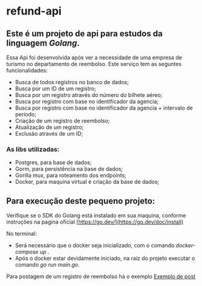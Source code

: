 # refund-api

## Este é um projeto de api para estudos da linguagem *Golang*. 


Essa Api foi desenvolvida após ver a necessidade de uma empresa de turismo no departamento de reembolso. Este serviço tem as seguntes funcionalidades: 

- Busca de todos registros no banco de dados;
- Busca por um ID de um registro;
- Busca por um registro através do número do bilhete aéreo;
- Busca por registro com base no identificador da agencia;
- Busca por registro com base no identificador da agencia + intervalo de período;
- Criação de um registro de reembolso;
- Atualização de um registro;
- Exclusão através de um ID;

### As libs utilizadas: 

- Postgres, para base de dados;
- Gorm, para persistência na base de dados;
- Gorilla mux, para roteamento dos endpoints;
- Docker, para maquina virtual e criação da base de dados;

## Para execução deste pequeno projeto: 

Verifique se o SDK do Golang está instalado em sua maquina, conforme instruções na pagina oficial [https://go.dev/](https://go.dev/doc/install)

No terminal:

- Será necessário que o docker seja inicializado, com o comando *docker-compose up* .
- Após o docker estar devidamente iniciado, na raiz do projeto executar o comando *go run main.go*.

Para postagem de um registro de reembolso há o exemplo [Exemplo de post](https://github.com/JoaquimSilva/refund-api/blob/master/postRefund-model)
